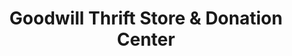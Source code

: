 ---
title: "Goodwill Thrift Store & Donation Center"
url: /oklahoma-city/goodwill-thrift-store-and-donation-center/
shop: charity
---